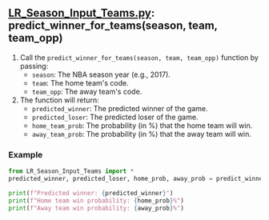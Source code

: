 

## [LR_Season_Input_Teams.py](LR_Season_Input_Teams.py): predict_winner_for_teams(season, team, team_opp) 

1. Call the `predict_winner_for_teams(season, team, team_opp)` function by passing:
   - `season`: The NBA season year (e.g., 2017).
   - `team`: The home team's code.
   - `team_opp`: The away team's code.
2. The function will return:
   - `predicted_winner`: The predicted winner of the game.
   - `predicted_loser`: The predicted loser of the game.
   - `home_team_prob`: The probability (in %) that the home team will win.
   - `away_team_prob`: The probability (in %) that the away team will win.

### Example

```python
from LR_Season_Input_Teams import *
predicted_winner, predicted_loser, home_prob, away_prob = predict_winner_for_teams(2017, 'GSW', 'CLE')

print(f"Predicted winner: {predicted_winner}")
print(f"Home team win probability: {home_prob}%")
print(f"Away team win probability: {away_prob}%")

